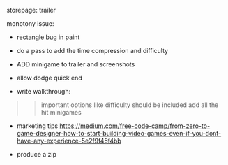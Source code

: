 storepage: trailer

monotony issue:
- rectangle bug in paint
- do a pass to add the time compression and difficulty
- ADD minigame to trailer and screenshots


- allow dodge quick end

- write walkthrough:
>> important options like difficulty should be included
>> add all the hit minigames


- marketing tips https://medium.com/free-code-camp/from-zero-to-game-designer-how-to-start-building-video-games-even-if-you-dont-have-any-experience-5e2f9f45f4bb

- produce a zip
